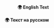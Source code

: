 <div align="right">
   <strong>🌍 English Text</strong>
</div><br>  


<div align="right">
   <strong>🌍 Текст на русском</strong>
</div><br>  